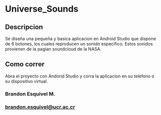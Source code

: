 # Universe_Sounds

## Descripcion
Se diseña una pequeña y basica aplicacion en Android Studio que dispone de 6 botones, los cuales reproducen un sonido especifico.
Estos sonidos provienen de la pagian soundcloud de la NASA.

## Como correr
Abra el proyecto con Andorid Studio y corra la aplicacion en su telefono o su dispositivo virtual.

### Brandon Esquivel M.
### brandon.esquivel@ucr.ac.cr
